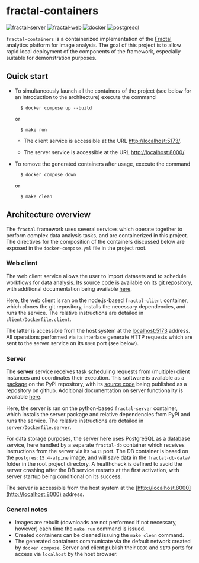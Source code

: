 # fractal-containers

[![fractal-server](https://img.shields.io/badge/fractal--server-1.3.5a1-blue)](https://pypi.org/project/fractal-server/1.3.5a1/)
[![fractal-web](https://img.shields.io/badge/fractal--web-0.5.4-blue)](https://github.com/fractal-analytics-platform/fractal-web/releases/tag/0.5.4)
[![docker](https://img.shields.io/badge/deployment-docker-blue)](https://github.com/docker)
[![postgresql](https://img.shields.io/badge/PostgreSQL-FF0000)](https://github.com/postgres/postgres)



`fractal-containers` is a containerized implementation of the
[Fractal](https://github.com/fractal-analytics-platform)
analytics platform for image analysis. The goal of this project
is to allow rapid local deployment of the components of the
framework, especially suitable for demonstration purposes.


## Quick start
- To simultaneously launch all the containers of the project
  (see below for an introduction to the architecture) execute
  the command
  
        $ docker compose up --build
  
    or
  
        $ make run
  
    - The client service is accessible at the URL
      [http://localhost:5173/](http://localhost:5173).

    - The server service is accessible at the URL
      [http://localhost:8000/](http://localhost:8000).

- To remove the generated containers after usage, execute the
  command
  
        $ docker compose down
  
    or
  
        $ make clean


## Architecture overview
The `fractal` framework uses several services which operate
together to perform complex data analysis tasks, and are
containerized in this project. The directives for the
composition of the containers discussed below are exposed in
the `docker-compose.yml` file in the project root.


### Web client

The web client service allows the user to import datasets and
to schedule workflows for data analysis. Its source code is
available on its [git repository](https://github.com/fractal-analytics-platform/fractal-web), with additional documentation being available [here](X).

Here, the web client is ran on the node.js-based
`fractal-client` container, which clones the git repository,
installs the necessary dependencies, and runs the service. The
relative instructions are detailed in
`client/Dockerfile.client`.

The latter is accessible from the host system at the
[localhost:5173](localhost:5173) address. All operations
performed via its interface generate HTTP requests which are
sent to the server service on its `8000` port (see below).


### Server

The **server** service receives task scheduling requests from
(multiple) client instances and coordinates their execution.
This software is available as a
[package](https://pypi.org/project/fractal-server/) on the PyPI
repository, with its [source
code](https://github.com/fractal-analytics-platform/fractal-server)
being published as a repository on github. Additional
documentation on server functionality is available
[here](https://fractal-analytics-platform.github.io/fractal-server/).

Here, the server is ran on the python-based `fractal-server`
container, which installs the server package and relative
dependencies from PyPI and runs the service. The relative
instructions are detailed in `server/Dockerfile.server`.

For data storage purposes, the server here uses PostgreSQL as a
database service, here handled by a separate `fractal-db`
container which receives instructions from the server via its
`5433` port. The DB container is based on the
`postgres:15.4-alpine` image, and will save data in the
`fractal-db-data/` folder in the root project directory. A
healthcheck is defined to avoid the server crashing after the
DB service restarts at the first activation, with server
startup being conditional on its success.

The server is accessible from the host system at the
[http://localhost.8000](http://localhost.8000) address.


### General notes

- Images are rebuilt (downloads are not performed if not
  necessary, however) each time the `make run` command is
  issued.
- Created containers can be cleaned issuing the `make clean`
  command.
- The generated containers communicate via the default network
  created by `docker compose`. Server and client publish their
  `8000` and `5173` ports for access via `localhost` by the
  host browser.
